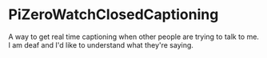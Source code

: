 # PiZeroWatchClosedCaptioning
A way to get real time captioning when other people are trying to talk to me. I am deaf and I'd like to understand what they're saying.
